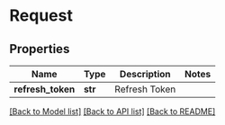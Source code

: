 # Request

## Properties
Name | Type | Description | Notes
------------ | ------------- | ------------- | -------------
**refresh_token** | **str** | Refresh Token | 

[[Back to Model list]](../README.md#documentation-for-models) [[Back to API list]](../README.md#documentation-for-api-endpoints) [[Back to README]](../README.md)

